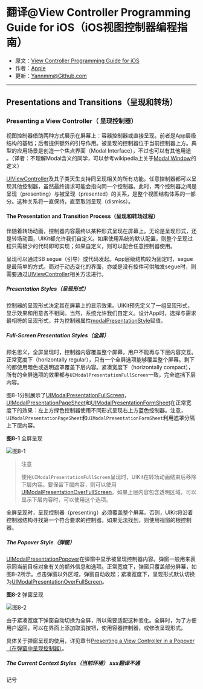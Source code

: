 # 翻译@View Controller Programming Guide for iOS（iOS视图控制器编程指南）

- 原文：[View Controller Programming Guide for iOS](https://developer.apple.com/library/content/featuredarticles/ViewControllerPGforiPhoneOS/index.html#//apple_ref/doc/uid/TP40007457-CH2-SW1)
- 作者：[Apple](https://developer.apple.com/library/content/navigation/)
- 更新：[Yannmm@Github.com](https://github.com/Yannmm/Auto-Layout-Guide-Chinese-Translation)

---

## Presentations and Transitions（呈现和转场）

### Presenting a View Controller（ 呈现控制器）

视图控制器借助两种方式展示在屏幕上：容器控制器或直接呈现。前者是App层级结构的基础；后者提供额外的引导作用。被呈现的控制器位于当前控制器上方。典型的应用场景是创造一个焦点界面（Modal Interface），不过也可以有其他用途 。（译者：不理解Modal含义的同学，可以参考wikipedia上关于[Modal Window](https://en.wikipedia.org/wiki/Modal_window)的定义）

[UIViewController](https://developer.apple.com/documentation/uikit/uiviewcontroller)及其子类天生支持同呈现相关的所有功能。任意控制器都可以呈现其他控制器，虽然最终请求可能会指向同一个控制器。此时，两个控制器之间是呈现（presenting）与被呈现（presented）的关系，是整个视图结构体系的一部分。这种关系将一直保持，直至取消呈现（dismiss）。

#### The Presentation and Transition Process（呈现和转场过程）

伴随着转场动画，控制器内容最终以某种形式呈现在屏幕上。无论是呈现形式，还是转场动画，UIKit都允许我们自定义。如果使用系统的默认配置，则整个呈现过程只需极少的代码即可实现；如果自定义，则可以配合任意控制器使用。

呈现可以通过SB segue（引导）或代码发起。App层级结构较为固定时，segue是最简单的方式。而对于动态变化的界面，亦或是没有控件可供触发segue时，则需要通过[UIViewController](https://developer.apple.com/documentation/uikit/uiviewcontroller)相关方法进行。

##### Presentation Styles（呈现形式）

控制器的呈现形式决定其在屏幕上的显示效果。UIKit预先定义了一组呈现形式，显示效果和用意各不相同。当然，系统允许我们自定义。设计App时，选择与需求最相符的呈现形式，并为控制器属性[modalPresentationStyle](https://developer.apple.com/documentation/uikit/uiviewcontroller/1621355-modalpresentationstyle)赋值。

##### Full-Screen Presentation Styles（全屏）

顾名思义，全屏呈现时，控制器内容覆盖整个屏幕，用户不能再与下层内容交互。正常宽度下（horizontally regular），只有一个全屏选项能够覆盖整个屏幕。剩下的都使用暗色或透明遮罩覆盖下层内容。紧凑宽度下（horizontally compact），所有的全屏选项的效果都与`UIModalPresentationFullScreen`一致，完全遮挡下层内容。

图8-1分别展示了[UIModalPresentationFullScreen](https://developer.apple.com/documentation/uikit/uimodalpresentationstyle/uimodalpresentationfullscreen)，[UIModalPresentationPageSheet](https://developer.apple.com/documentation/uikit/uimodalpresentationstyle/uimodalpresentationpagesheet)和[UIModalPresentationFormSheet](https://developer.apple.com/documentation/uikit/uimodalpresentationstyle/1621491-formsheet)在正常宽度下的效果：左上方绿色控制器使用不同形式呈现右上方蓝色控制器。注意，`UIModalPresentationPageSheet`和`UIModalPresentationFormSheet`利用遮罩分隔上下层内容。

**图8-1** 全屏呈现

![图8-1]()

>注意
>
>使用`UIModalPresentationFullScreen`呈现时，UIKit在转场动画结束后移除下层内容。要保留下层内容，则可以使用[UIModalPresentationOverFullScreen](https://developer.apple.com/documentation/uikit/uimodalpresentationstyle/1621506-overfullscreen)。如果上层内容包含透明区域，可以显示下层内容时，可以使用这个选项。

全屏呈现时，呈现控制器（presenting）必须覆盖整个屏幕。否则，UIKit将沿着控制器结构寻找第一个符合要求的控制器。如果无法找到，则使用视窗的根控制器。

##### The Popover Style（弹窗）

[UIModalPresentationPopover](https://developer.apple.com/documentation/uikit/uimodalpresentationstyle/uimodalpresentationpopover)在弹窗中显示被呈现控制器内容。弹窗一般用来表示同当前目标对象有关的额外信息和选项。正常宽度下，弹窗只覆盖部分屏幕，如图8-2所示。点击弹窗以外区域，弹窗自动收起；紧凑宽度下，呈现形式默认切换为[UIModalPresentationOverFullScreen](https://developer.apple.com/documentation/uikit/uimodalpresentationstyle/1621506-overfullscreen)。

**图8-2** 弹窗呈现

![图8-2]()

由于紧凑宽度下弹窗自动切换为全屏，所以需要适配这种变化。全屏时，为了方便用户返回，可以在界面上添加取消按钮，使用容器控制器，或修改呈现形式。

具体关于弹窗呈现的使用，详见章节[Presenting a View Controller in a Popover（在弹窗中呈现控制器）](https://developer.apple.com/library/content/featuredarticles/ViewControllerPGforiPhoneOS/PresentingaViewController.html#//apple_ref/doc/uid/TP40007457-CH14-SW13)。

##### The Current Context Styles（当前环境）  xxx翻译不通

记号
